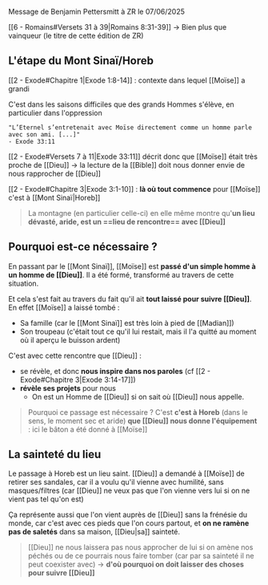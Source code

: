 Message de Benjamin Pettersmitt à ZR le 07/06/2025

[[6 - Romains#Versets 31 à 39|Romains 8:31-39]] -> Bien plus que vainqueur (le titre de cette édition de ZR)
## L'étape du Mont Sinaï/Horeb
[[2 - Exode#Chapitre 1|Exode 1:8-14]] : contexte dans lequel [[Moïse]] a grandi

C'est dans les saisons difficiles que des grands Hommes s'élève, en particulier dans l'oppression
```
"L’Eternel s’entretenait avec Moïse directement comme un homme parle avec son ami. [...]"
- Exode 33:11
```
[[2 - Exode#Versets 7 à 11|Exode 33:11]] décrit donc que [[Moïse]] était très proche de [[Dieu]]
-> la lecture de la [[Bible]] doit nous donner envie de nous rapprocher de [[Dieu]]

[[2 - Exode#Chapitre 3|Exode 3:1-10]] : **là où tout commence** pour [[Moïse]] c'est à [[Mont Sinaï|Horeb]]
>La montagne (en particulier celle-ci) en elle même montre qu'**un lieu dévasté, aride, est un ==lieu de rencontre== avec [[Dieu]]**
## Pourquoi est-ce nécessaire ?
En passant par le [[Mont Sinaï]], [[Moïse]] est **passé d'un simple homme à un homme de [[Dieu]]**.
Il a été formé, transformé au travers de cette situation.

Et cela s'est fait au travers du fait qu'il ait **tout laissé pour suivre [[Dieu]]**. En effet [[Moïse]] a laissé tombé :
- Sa famille (car le [[Mont Sinaï]] est très loin à pied de [[Madian]])
- Son troupeau (c'était tout ce qu'il lui restait, mais il l'a quitté au moment où il aperçu le buisson ardent)

C'est avec cette rencontre que [[Dieu]] :
- se révèle, et donc **nous inspire dans nos paroles** (cf [[2 - Exode#Chapitre 3|Exode 3:14-17]])
- **révèle ses projets** pour nous
	- On est un Homme de [[Dieu]] si on sait où [[Dieu]] nous appelle.

>Pourquoi ce passage est nécessaire ?
>C'est **c'est à Horeb** (dans le sens, le moment sec et aride) **que [[Dieu]] nous donne l'équipement** : ici le bâton a été donné à [[Moïse]]
## La sainteté du lieu
Le passage à Horeb est un lieu saint. [[Dieu]] a demandé à [[Moïse]] de retirer ses sandales, car il a voulu qu'il vienne avec humilité, sans masques/filtres 
(car [[Dieu]] ne veux pas que l'on vienne vers lui si on ne vient pas tel qu'on est)

Ça représente aussi que l'on vient auprès de [[Dieu]] sans la frénésie du monde, car c'est avec ces pieds que l'on cours partout, et **on ne ramène pas de saletés** dans sa maison, [[Dieu|sa]] sainteté.
> [[Dieu]] ne nous laissera pas nous approcher de lui si on amène nos péchés ou de ce pourrais nous faire tomber (car par sa sainteté il ne peut coexister avec)
> -> **d'où pourquoi on doit laisser des choses pour suivre [[Dieu]]**

